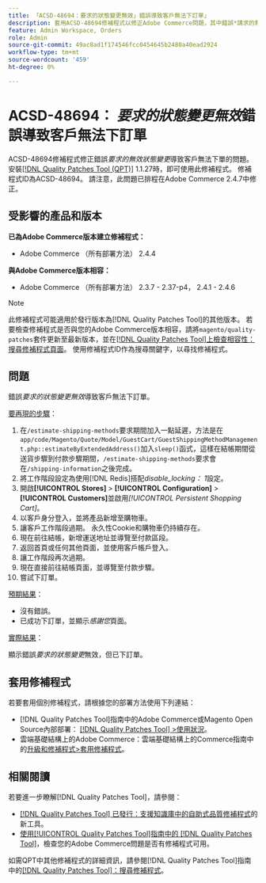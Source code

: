 ```yaml
---
title: 「ACSD-48694：要求的狀態變更無效」錯誤導致客戶無法下訂單」
description: 套用ACSD-48694修補程式以修正Adobe Commerce問題，其中錯誤*請求的無效狀態變更*會阻止客戶下訂單。
feature: Admin Workspace, Orders
role: Admin
source-git-commit: 49ac8ad1f174546fcc0454645b2480a40ead2924
workflow-type: tm+mt
source-wordcount: '459'
ht-degree: 0%

---
```


# ACSD-48694： *要求的狀態變更無效*&#x200B;錯誤導致客戶無法下訂單

ACSD-48694修補程式修正錯誤&#x200B;*要求的無效狀態變更*&#x200B;導致客戶無法下單的問題。 安裝[[!DNL Quality Patches Tool (QPT)]](https://experienceleague.adobe.com/en/docs/commerce-knowledge-base/kb/announcements/commerce-announcements/magento-quality-patches-released-new-tool-to-self-serve-quality-patches) 1.1.27時，即可使用此修補程式。 修補程式ID為ACSD-48694。 請注意，此問題已排程在Adobe Commerce 2.4.7中修正。

## 受影響的產品和版本

**已為Adobe Commerce版本建立修補程式：**

* Adobe Commerce （所有部署方法） 2.4.4

**與Adobe Commerce版本相容：**

* Adobe Commerce （所有部署方法） 2.3.7 - 2.37-p4， 2.4.1 - 2.4.6

>[!NOTE]
>
>此修補程式可能適用於發行版本為[!DNL Quality Patches Tool]的其他版本。 若要檢查修補程式是否與您的Adobe Commerce版本相容，請將`magento/quality-patches`套件更新至最新版本，並在[[!DNL Quality Patches Tool]上檢查相容性：搜尋修補程式頁面](https://experienceleague.adobe.com/tools/commerce-quality-patches/index.html)。 使用修補程式ID作為搜尋關鍵字，以尋找修補程式。

## 問題

錯誤&#x200B;*要求的狀態變更無效*&#x200B;導致客戶無法下訂單。

<u>要再現的步驟</u>：

1. 在`/estimate-shipping-methods`要求期間加入一點延遲，方法是在`app/code/Magento/Quote/Model/GuestCart/GuestShippingMethodManagement.php::estimateByExtendedAddress()`加入`sleep()`函式，這樣在結帳期間從送貨步驟到付款步驟期間，`/estimate-shipping-methods`要求會在`/shipping-information`之後完成。
1. 將工作階段設定為使用[!DNL Redis]搭配&#x200B;*disable_locking： 1*&#x200B;設定。
1. 開啟&#x200B;**[!UICONTROL Stores]** > **[!UICONTROL Configuration]** > **[!UICONTROL Customers]**&#x200B;並啟用&#x200B;*[!UICONTROL Persistent Shopping Cart]*。
1. 以客戶身分登入，並將產品新增至購物車。
1. 讓客戶工作階段過期。 永久性Cookie和購物車仍持續存在。
1. 現在前往結帳，新增運送地址並導覽至付款區段。
1. 返回首頁或任何其他頁面，並使用客戶帳戶登入。
1. 讓工作階段再次過期。
1. 現在直接前往結帳頁面，並導覽至付款步驟。
1. 嘗試下訂單。

<u>預期結果</u>：

* 沒有錯誤。
* 已成功下訂單，並顯示&#x200B;*感謝您*&#x200B;頁面。

<u>實際結果</u>：

顯示錯誤&#x200B;*要求的狀態變更*&#x200B;無效，但已下訂單。

## 套用修補程式

若要套用個別修補程式，請根據您的部署方法使用下列連結：

* [!DNL Quality Patches Tool]指南中的Adobe Commerce或Magento Open Source內部部署： [[!DNL Quality Patches Tool] >使用狀況](https://experienceleague.adobe.com/docs/commerce-operations/tools/quality-patches-tool/usage.html)。
* 雲端基礎結構上的Adobe Commerce：雲端基礎結構上的Commerce指南中的[升級和修補程式>套用修補程式](https://experienceleague.adobe.com/docs/commerce-cloud-service/user-guide/develop/upgrade/apply-patches.html)。

## 相關閱讀

若要進一步瞭解[!DNL Quality Patches Tool]，請參閱：

* [[!DNL Quality Patches Tool] 已發行：支援知識庫中的自助式品質修補程式](https://experienceleague.adobe.com/en/docs/commerce-knowledge-base/kb/announcements/commerce-announcements/magento-quality-patches-released-new-tool-to-self-serve-quality-patches)的新工具。
* [使用[!UICONTROL Quality Patches Tool]指南中的 [!DNL Quality Patches Tool]](/help/tools/quality-patches-tool/patches-available-in-qpt/check-patch-for-magento-issue-with-magento-quality-patches.md)，檢查您的Adobe Commerce問題是否有修補程式可用。


如需QPT中其他修補程式的詳細資訊，請參閱[!DNL Quality Patches Tool]指南中的[[!DNL Quality Patches Tool]：搜尋修補程式](https://experienceleague.adobe.com/tools/commerce-quality-patches/index.html)。
